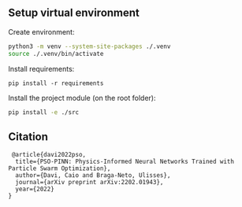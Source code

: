 ## Setup virtual environment

Create environment:

```bash
python3 -m venv --system-site-packages ./.venv
source ./.venv/bin/activate
```

Install requirements:

```
pip install -r requirements
```

Install the project module (on the root folder):

```bash
pip install -e ./src
```

## Citation

```
 @article{davi2022pso,
  title={PSO-PINN: Physics-Informed Neural Networks Trained with Particle Swarm Optimization},
  author={Davi, Caio and Braga-Neto, Ulisses},
  journal={arXiv preprint arXiv:2202.01943},
  year={2022}
}
```
